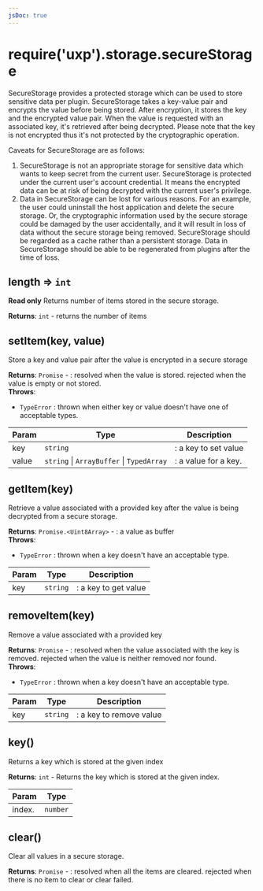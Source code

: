 ```yaml
---
jsDoc: true
---
```


<a name="securestorage" id="securestorage"></a>

# require('uxp').storage.secureStorage
SecureStorage provides a protected storage which can be used to store sensitive data
per plugin. SecureStorage takes a key-value pair and encrypts the value before being
stored. After encryption, it stores the key and the encrypted value pair. When the value
is requested with an associated key, it's retrieved after being decrypted. Please note
that the key is not encrypted thus it's not protected by the cryptographic operation.

Caveats for SecureStorage are as follows:
1. SecureStorage is not an appropriate storage for sensitive data which wants to keep
secret from the current user. SecureStorage is protected under the current user's
account credential. It means the encrypted data can be at risk of being decrypted
with the current user's privilege.
2. Data in SecureStorage can be lost for various reasons. For an example, the user
could uninstall the host application and delete the secure storage. Or, the cryptographic
information used by the secure storage could be damaged by the user accidentally, and
it will result in loss of data without the secure storage being removed. SecureStorage
should be regarded as a cache rather than a persistent storage. Data in SecureStorage
should be able to be regenerated from plugins after the time of loss.



<JsDocParameters/>

<a name="securestorage-length" id="securestorage-length"></a>

## length ⇒ `int`
**Read only**
Returns number of items stored in the secure storage.

**Returns**: `int` - returns the number of items  


<a name="securestorage-setitem" id="securestorage-setitem"></a>

## setItem(key, value)
Store a key and value pair after the value is encrypted in a secure storage

**Returns**: `Promise` - : resolved when the value is stored. rejected when the value is empty or not stored.  
**Throws**:

- `TypeError` : thrown when either key or value doesn't have one of acceptable types.


| Param | Type | Description |
| --- | --- | --- |
| key | `string` | : a key to set value |
| value | `string` \| `ArrayBuffer` \| `TypedArray` | : a value for a key. |



<a name="securestorage-getitem" id="securestorage-getitem"></a>

## getItem(key)
Retrieve a value associated with a provided key after the value is being decrypted from a secure storage.

**Returns**: `Promise.<Uint8Array>` - : a value as buffer  
**Throws**:

- `TypeError` : thrown when a key doesn't have an acceptable type.


| Param | Type | Description |
| --- | --- | --- |
| key | `string` | : a key to get value |



<a name="securestorage-removeitem" id="securestorage-removeitem"></a>

## removeItem(key)
Remove a value associated with a provided key

**Returns**: `Promise` - : resolved when the value associated with the key is removed. rejected when the value is neither removed nor found.  
**Throws**:

- `TypeError` : thrown when a key doesn't have an acceptable type.


| Param | Type | Description |
| --- | --- | --- |
| key | `string` | : a key to remove value |



<a name="securestorage-key" id="securestorage-key"></a>

## key()
Returns a key which is stored at the given index

**Returns**: `int` - Returns the key which is stored at the given index.  

| Param | Type |
| --- | --- |
| index. | `number` | 



<a name="securestorage-clear" id="securestorage-clear"></a>

## clear()
Clear all values in a secure storage.

**Returns**: `Promise` - : resolved when all the items are cleared. rejected when there is no item to clear or clear failed.  

